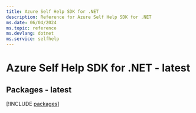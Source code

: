 ```yaml
---
title: Azure Self Help SDK for .NET
description: Reference for Azure Self Help SDK for .NET
ms.date: 06/04/2024
ms.topic: reference
ms.devlang: dotnet
ms.service: selfhelp
---
```

# Azure Self Help SDK for .NET - latest
## Packages - latest
[!INCLUDE [packages](self-help-index.md)]